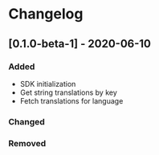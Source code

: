 # Changelog

## [0.1.0-beta-1] - 2020-06-10

### Added
- SDK initialization
- Get string translations by key
- Fetch translations for language

### Changed
### Removed

